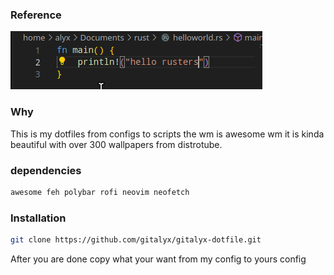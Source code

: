 ### Reference

![GitHub Logo](https://raw.githubusercontent.com/gitalyx/images_for_website/main/2024-02-04T12%2021%2028%2C151252371%2B02%2000.png)

### Why

This is my dotfiles from configs to scripts the wm is awesome wm it is kinda beautiful with over 300 wallpapers from distrotube.

### dependencies

  ```sh
  awesome feh polybar rofi neovim neofetch
  ```
### Installation

  ```sh
  git clone https://github.com/gitalyx/gitalyx-dotfile.git
  ```

After you are done copy what your want from my config to yours config
